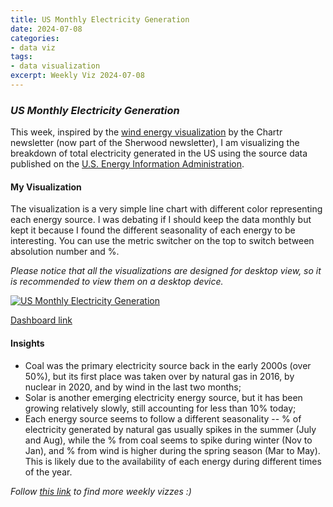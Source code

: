 ```yaml
---
title: US Monthly Electricity Generation
date: 2024-07-08
categories:
- data viz
tags:
- data visualization
excerpt: Weekly Viz 2024-07-08
---
```


### *US Monthly Electricity Generation*

This week, inspired by the [wind energy visualization](https://sherwood.news/power/lean-energy-wind-generated-more-electricity-than-coal/) by the Chartr newsletter (now part of the Sherwood newsletter), I am visualizing the breakdown of total electricity generated in the US using the source data published on the [U.S. Energy Information Administration](https://www.eia.gov/electricity/data/browser/).   

#### My Visualization

The visualization is a very simple line chart with different color representing each energy source. I was debating if I should keep the data monthly but kept it because I found the different seasonality of each energy to be interesting. You can use the metric switcher on the top to switch between absolution number and %.    

*Please notice that all the visualizations are designed for desktop view, so it is recommended to view them on a desktop device.*  

<div class='tableauPlaceholder' id='viz1720499792050' style='position: relative'>
  <noscript><a href='#'>
    <img alt='US Monthly Electricity Generation ' src='https:&#47;&#47;public.tableau.com&#47;static&#47;images&#47;20&#47;20240708USMonthlyElectricityGeneration&#47;USMonthlyElectricityGeneration&#47;1_rss.png' style='border: none' />
  </a></noscript>
  <object class='tableauViz'  style='display:none;'>
    <param name='host_url' value='https%3A%2F%2Fpublic.tableau.com%2F' />
    <param name='embed_code_version' value='3' />
    <param name='site_root' value='' />
    <param name='name' value='20240708USMonthlyElectricityGeneration&#47;USMonthlyElectricityGeneration' />
    <param name='tabs' value='no' />
    <param name='toolbar' value='yes' />
    <param name='static_image' value='https:&#47;&#47;public.tableau.com&#47;static&#47;images&#47;20&#47;20240708USMonthlyElectricityGeneration&#47;USMonthlyElectricityGeneration&#47;1.png' />
    <param name='animate_transition' value='yes' />
    <param name='display_static_image' value='yes' />
    <param name='display_spinner' value='yes' />
    <param name='display_overlay' value='yes' />
    <param name='display_count' value='yes' />
    <param name='language' value='en-US' />
    <param name='filter' value='publish=yes' />
  </object></div>         
  <script type='text/javascript'>        
    var divElement = document.getElementById('viz1720499792050');      
    var vizElement = divElement.getElementsByTagName('object')[0];            
    if ( divElement.offsetWidth > 800 ) { vizElement.style.width='800px';vizElement.style.height='627px';} else if ( divElement.offsetWidth > 500 ) { vizElement.style.width='800px';vizElement.style.height='627px';} else { vizElement.style.width='100%';vizElement.style.height='727px';}          
    var scriptElement = document.createElement('script');       
    scriptElement.src = 'https://public.tableau.com/javascripts/api/viz_v1.js';        
    vizElement.parentNode.insertBefore(scriptElement, vizElement);             
  </script>

[Dashboard link](https://public.tableau.com/views/20240708USMonthlyElectricityGeneration/USMonthlyElectricityGeneration?:language=en-US&publish=yes&:sid=&:redirect=auth&:display_count=n&:origin=viz_share_link)
  
#### Insights
* Coal was the primary electricity source back in the early 2000s (over 50%), but its first place was taken over by natural gas in 2016, by nuclear in 2020, and by wind in the last two months;
* Solar is another emerging electricity energy source, but it has been growing relatively slowly, still accounting for less than 10% today;
* Each energy source seems to follow a different seasonality -- % of electricity generated by natural gas usually spikes in the summer (July and Aug), while the % from coal seems to spike during winter (Nov to Jan), and % from wind is higher during the spring season (Mar to May). This is likely due to the availability of each energy during different times of the year.  
  
*Follow [this link](https://yudong-94.github.io/personal-website/project/WeeklyViz2024/) to find more weekly vizzes :)*
